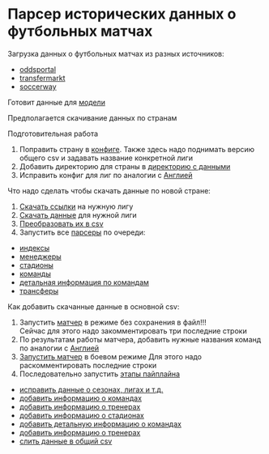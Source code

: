 # Парсер исторических данных о футбольных матчах

Загрузка данных о футбольных матчах из разных источников:
- [oddsportal](https://www.oddsportal.com/)
- [transfermarkt](https://www.transfermarkt.com/)
- [soccerway](https://us.soccerway.com/)

Готовит данные для [модели](https://github.com/macroslav/bets-model)


Предполагается скачивание данных по странам

Подготовительная работа
1) Поправить страну в [конфиге](config.py). Также здесь надо поднимать версию общего csv и задавать название конкретной лиги
2) Добавить директорию для страны в [директорию с данными](data)
3) Исправить конфиг для лиг по аналогии с [Англией](data/england/leagues.py)


Что надо сделать чтобы скачать данные по новой стране:
1) [Скачать ссылки](scripts/links_script.py) на нужную лигу
2) [Скачать данные](main_data_parsers/parser.py) для нужной лиги
3) [Преобразовать их в csv](scripts/saver.py)
4) Запустить все [парсеры](additional_data_parsers) по очереди:
- [индексы](additional_data_parsers/indices.py)
- [менеджеры](additional_data_parsers/managers.py)
- [стадионы](additional_data_parsers/stadiums.py)
- [команды](additional_data_parsers/teams.py)
- [детальная информация по командам](additional_data_parsers/teams_detailed.py)
- [трансферы](additional_data_parsers/transfers.py)


Как добавить скачанные данные в основной csv:
1) Запустить [матчер](pipeline/0_matcher.py) в режиме без сохранения в файл!!!  
Сейчас для этого надо закомментировать три последние строки
2) По результатам работы матчера, добавить нужные названия команд по аналогии с [Англией](data/england/matches.py)
3) [Запустить матчер](pipeline/0_matcher.py) в боевом режиме
Для этого надо раскомментировать последние строки
4) Последовательно запустить [этапы пайплайна](pipeline)
- [исправить данные о сезонах, лигах и т.д.](pipeline/1_fix_seasons_and_leagues.py)
- [добавить информацию о командах](pipeline/2_add_teams.py)
- [добавить информацию о тренерах](pipeline/3_add_managers.py)
- [добавить информацию о стадионах](pipeline/4_add_stadiums.py)
- [добавить детальную информацию о командах](pipeline/5_add_detailed_teams.py)
- [добавить информацию о тренерах](pipeline/6_add_transfers.py)
- [слить данные в общий csv](pipeline/7_merge_data.py)